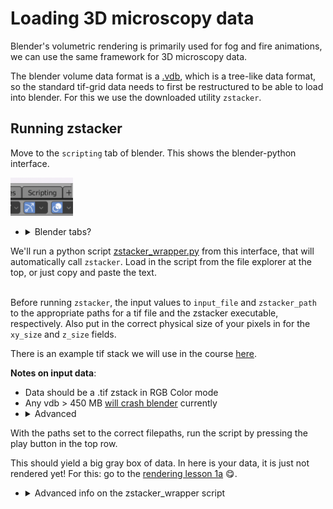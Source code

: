 # Loading 3D microscopy data

Blender's volumetric rendering is primarily used for fog and fire animations, we can use the same framework for 3D microscopy data.

The blender volume data format is a [.vdb](https://www.openvdb.org/forum/), which is a tree-like data format, so the standard tif-grid data needs to first be restructured to be able to load into blender. For this we use the downloaded utility `zstacker`.

## Running zstacker

Move to the `scripting` tab of blender. This shows the blender-python interface. 

<img src="../figures/scripting tab.png" alt="isolated" width="100"/>

- <details><summary>Blender tabs?</summary>tabs are located at the top of the screen, and allow different workflows. The default is 'layout', each tab has a different purpose. For the purposes of this tutorial, we will stay between the layout, scripting and shading tabs. Any tab's windows can also be edited and customized. </details>

We'll run a python script [zstacker_wrapper.py](../scripts/zstacker_wrapper.py) from this interface, that will automatically call `zstacker`. Load in the script from the file explorer at the top, or just copy and paste the text.

\
Before running `zstacker`, the input values to `input_file` and `zstacker_path` to the appropriate paths for a tif file and the zstacker executable, respectively. Also put in the correct physical size of your pixels in for the `xy_size` and `z_size` fields. 

There is an example tif stack we will use in the course [here]().

**Notes on input data**:
- Data should be a .tif zstack in RGB Color mode
- Any vdb > 450 MB [will crash blender](https://projects.blender.org/blender/blender/issues/107252) currently
- <details><summary>Advanced</summary> The vdb format is optimized for sparse volumes with big empty areas, and making your volumes sparse allows you to load in bigger data. This is changed by thresholding your data with the -t flag in the zstacker utility </details>

With the paths set to the correct filepaths, run the script by pressing the play button in the top row.

This should yield a big gray box of data. In here is your data, it is just not rendered yet! For this: go to the [rendering lesson 1a](./1a_eevee_emission.md) :yum:.

- <details><summary>Advanced info on the zstacker_wrapper script</summary>This wrapper script installs tifffile python library, unpacks a tif into an image sequence, and then calls zstacker via subprocess on the folder with tifs. Hereby it thresholds none of the data away, and sets a z scale into the vdb file. It then deletes the created temporary files and loads the vdb automatically and scales it down.  </details>